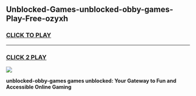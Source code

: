 
## Unblocked-Games-unblocked-obby-games-Play-Free-ozyxh
<h3>
<a href="https://premium76.site?title=unblocked-obby-games&ref=15A">CLICK TO PLAY</a></h3>
<hr>

<h3>
<a href="https://premium76.site?title=unblocked-obby-games&ref=15A">CLICK 2 PLAY</a>
  
</h3>

<a href="https://premium76.site?title=unblocked-obby-games&ref=15A"><img src="https://clearcache.store/games.png"></a>


**unblocked-obby-games games unblocked: Your Gateway to Fun and Accessible Online Gaming**
